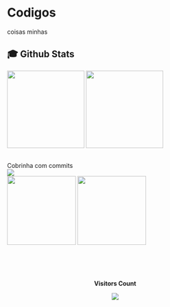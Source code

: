 # Codigos
coisas minhas
 ## 
 ## :mortar_board: Github Stats
<div>
  <a href="https://github.com/Meira-Lucas"></a>
  <img height="180em" src="https://github-readme-stats.vercel.app/api?username=Meira-Lucas&show_icons=true&theme=dracula&include_all_commits=true&count_private=true"/>
  <img height="180em" src="https://github-readme-stats.vercel.app/api/top-langs/?username=Meira-Lucas&layout=compact&langs_count=7&theme=dracula"/>
</div>

##
<div>
Cobrinha com commits
</div>
<div>
  <picture align="center"> 
    <img src="https://github.com/guuhferiani/guuhferiani/blob/main/snake-svg.svg">
  </picture>
</div>

<div style="display: inline_block">
  <img height="160em" src="https://github-readme-stats.vercel.app/api?username=Meira-Lucas&show_icons=true&theme=dark" />
  <img height="160em" src="https://github-readme-stats.vercel.app/api/top-langs/?username=Meira-Lucas&langs_count=8&theme=dark" />
</div>
<br>

##
<div align="center">
<br><p align="centre"><b>Visitors Count</b></p>  
<p align="center"><img align="center" src="https://profile-counter.glitch.me/{Meira-Lucas}/count.svg" /></p> 
<br>
</div>
